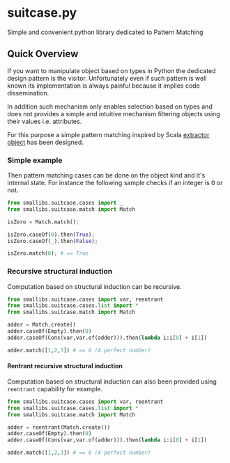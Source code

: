 suitcase.py
===========

Simple and convenient python library dedicated to Pattern Matching 

Quick Overview
--------------

If you  want  to  manipulate object  based  on  types  in Python   the
dedicated design  pattern is the visitor.   Unfortunately even if such
pattern is well known its implementation is  always painful because it
implies code dissemination.

In  addition such mechanism only enables  selection based on types and
does not provides  a simple and  intuitive mechanism filtering objects
using their values i.e. attributes.

For  this   purpose   a simple  pattern    matching  inspired by Scala
[extractor  object](http://www.scala-lang.org/node/112)   has     been
designed.

### Simple example

Then pattern  matching cases can be done  on the object  kind and it's
internal state. For instance the following sample checks if an integer
is <tt>O</tt> or not.

``` python
from smallibs.suitcase.cases import _
from smallibs.suitcase.match import Match

isZero = Match.match();

isZero.caseOf(0).then(True);
isZero.caseOf(_).then(False);

isZero.match(0); # == True
```

### Recursive structural induction

Computation based on structural induction can be recursive.

``` python
from smallibs.suitcase.cases import var, reentrant
from smallibs.suitcase.cases.list import *
from smallibs.suitcase.match import Match

adder = Match.create()
adder.caseOf(Empty).then(0)
adder.caseOf(Cons(var,var.of(adder))).then(lambda i:i[0] + i[1])

adder.match([1,2,3]) # == 6 (A perfect number)
``` 

#### Rentrant recursive structural induction

Computation based on structural induction can also been provided using
`reentrant` capability for example.

``` python
from smallibs.suitcase.cases import var, reentrant
from smallibs.suitcase.cases.list import *
from smallibs.suitcase.match import Match

adder = reentrant(Match.create())
adder.caseOf(Empty).then(0)
adder.caseOf(Cons(var,var.of(adder))).then(lambda i:i[0] + i[1])

adder.match([1,2,3]) # == 6 (A perfect number)
``` 

